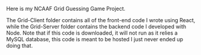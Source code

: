 Here is my NCAAF Grid Guessing Game Project.

The Grid-Client folder contains all of the front-end code I wrote using React, while the Grid-Server folder contains the backend code I developed with Node.
Note that if this code is downloaded, it will not run as it relies a MySQL database, this code is meant to be hosted I just never ended up doing that.  
